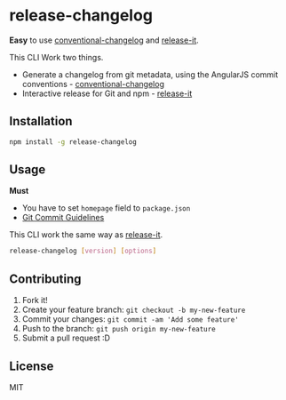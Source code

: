 # release-changelog

**Easy** to use [conventional-changelog](https://github.com/ajoslin/conventional-changelog "conventional-changelog") and [release-it](https://github.com/webpro/release-it "release-it").

This CLI Work two things.

* Generate a changelog from git metadata, using the AngularJS commit conventions -  [conventional-changelog](https://github.com/ajoslin/conventional-changelog "conventional-changelog")
* Interactive release for Git and npm -  [release-it](https://github.com/webpro/release-it "release-it")

## Installation

```sh
npm install -g release-changelog
```

## Usage

**Must**

* You have to set `homepage` field to `package.json`
* [Git Commit Guidelines](https://github.com/ajoslin/conventional-changelog/blob/master/CONVENTIONS.md "Git Commit Guidelines")


This CLI work the same way as [release-it](https://github.com/webpro/release-it#configuration "webpro/release-it").

``` sh
release-changelog [version] [options]
```

## Contributing

1. Fork it!
2. Create your feature branch: `git checkout -b my-new-feature`
3. Commit your changes: `git commit -am 'Add some feature'`
4. Push to the branch: `git push origin my-new-feature`
5. Submit a pull request :D

## License

MIT
